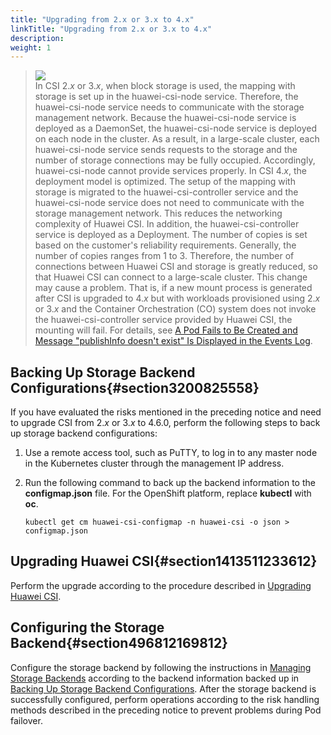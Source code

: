 ```yaml
---
title: "Upgrading from 2.x or 3.x to 4.x"
linkTitle: "Upgrading from 2.x or 3.x to 4.x"
description: 
weight: 1
---
```


>![](/css-docs/public_sys-resources/en-us/icon-notice.gif)  
>In CSI 2._x_  or 3._x_, when block storage is used, the mapping with storage is set up in the huawei-csi-node service. Therefore, the huawei-csi-node service needs to communicate with the storage management network. Because the huawei-csi-node service is deployed as a DaemonSet, the huawei-csi-node service is deployed on each node in the cluster. As a result, in a large-scale cluster, each huawei-csi-node service sends requests to the storage and the number of storage connections may be fully occupied. Accordingly, huawei-csi-node cannot provide services properly.
>In CSI 4._x_, the deployment model is optimized. The setup of the mapping with storage is migrated to the huawei-csi-controller service and the huawei-csi-node service does not need to communicate with the storage management network. This reduces the networking complexity of Huawei CSI. In addition, the huawei-csi-controller service is deployed as a Deployment. The number of copies is set based on the customer's reliability requirements. Generally, the number of copies ranges from 1 to 3. Therefore, the number of connections between Huawei CSI and storage is greatly reduced, so that Huawei CSI can connect to a large-scale cluster.
>This change may cause a problem. That is, if a new mount process is generated after CSI is upgraded to 4._x_  but with workloads provisioned using 2._x_  or 3._x_  and the Container Orchestration \(CO\) system does not invoke the huawei-csi-controller service provided by Huawei CSI, the mounting will fail. For details, see  [A Pod Fails to Be Created and Message "publishInfo doesn't exist" Is Displayed in the Events Log](/docs/troubleshooting/pod-issues/a-pod-fails-to-be-created-and-message-publishinfo-doesn-t-exist-is-displayed-in-the-events-log).

## Backing Up Storage Backend Configurations{#section3200825558}

If you have evaluated the risks mentioned in the preceding notice and need to upgrade CSI from 2._x_  or 3._x_  to  4.6.0, perform the following steps to back up storage backend configurations:

1.  Use a remote access tool, such as PuTTY, to log in to any master node in the Kubernetes cluster through the management IP address.
2.  Run the following command to back up the backend information to the  **configmap.json**  file. For the OpenShift platform, replace  **kubectl**  with  **oc**.

    ```
    kubectl get cm huawei-csi-configmap -n huawei-csi -o json > configmap.json
    ```

## Upgrading Huawei CSI{#section1413511233612}

Perform the upgrade according to the procedure described in  [Upgrading Huawei CSI](/docs/installation-and-deployment/upgrading-or-rolling-back-huawei-csi/upgrading-or-rolling-back-huawei-csi-using-helm/upgrading-huawei-csi/upgrading-huawei-csi-on-kubernetes-openshift-and-tanzu#section6841317173013).

## Configuring the Storage Backend{#section496812169812}

Configure the storage backend by following the instructions in  [Managing Storage Backends](/docs/storage-backend-management/managing-storage-backends)  according to the backend information backed up in  [Backing Up Storage Backend Configurations](#section3200825558). After the storage backend is successfully configured, perform operations according to the risk handling methods described in the preceding notice to prevent problems during Pod failover.


